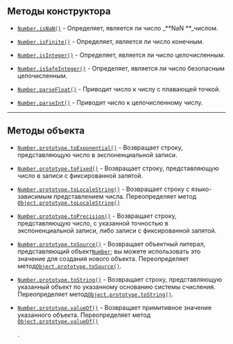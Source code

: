 ## Методы конструктора

* [`Number.isNaN()`](https://developer.mozilla.org/en-US/docs/Web/JavaScript/Reference/Global_Objects/Number/isNaN) - Определяет, является ли число _**NaN **_числом.

* [`Number.isFinite()`](https://developer.mozilla.org/en-US/docs/Web/JavaScript/Reference/Global_Objects/Number/isFinite) - Определяет, является ли число конечным.

* [`Number.isInteger()`](https://developer.mozilla.org/en-US/docs/Web/JavaScript/Reference/Global_Objects/Number/isInteger) - Определяет, является ли число целочисленным.

* [`Number.isSafeInteger()`](https://developer.mozilla.org/en-US/docs/Web/JavaScript/Reference/Global_Objects/Number/isSafeInteger) - Определяет, является ли число безопасным целочисленным.

* [`Number.parseFloat()`](https://developer.mozilla.org/en-US/docs/Web/JavaScript/Reference/Global_Objects/Number/parseFloat) - Приводит число к числу с плавающей точкой.

* [`Number.parseInt()`](https://developer.mozilla.org/en-US/docs/Web/JavaScript/Reference/Global_Objects/Number/parseInt) - Приводит число к целочисленному числу.

---

## Методы объекта

* [`Number.prototype.toExponential()`](https://developer.mozilla.org/en-US/docs/Web/JavaScript/Reference/Global_Objects/Number/toExponential) - Возвращает строку, представляющую число в экспоненциальной записи.

* [`Number.prototype.toFixed()`](https://developer.mozilla.org/en-US/docs/Web/JavaScript/Reference/Global_Objects/Number/toFixed) -  Возвращает строку, представляющую число в записи с фиксированной запятой.

* [`Number.prototype.toLocaleString()`](https://developer.mozilla.org/en-US/docs/Web/JavaScript/Reference/Global_Objects/Number/toLocaleString) - Возвращает строку с языко-зависимым представлением числа. Переопределяет метод [`Object.prototype.toLocaleString()`](https://developer.mozilla.org/ru/docs/Web/JavaScript/Reference/Global_Objects/Object/toLocaleString)

* [`Number.prototype.toPrecision()`](https://developer.mozilla.org/ru/docs/Web/JavaScript/Reference/Global_Objects/Number/toPrecision) - Возвращает строку, представляющую число, с указанной точностью в экспоненциальной записи, либо записи с фиксированной запятой.

* [`Number.prototype.toSource()`](https://developer.mozilla.org/ru/docs/Web/JavaScript/Reference/Global_Objects/Number/toSource) - Возвращает объектный литерал, представляющий объект[`Number`](https://developer.mozilla.org/ru/docs/Web/JavaScript/Reference/Global_Objects/Number); вы можете использовать это значение для создания нового объекта. Переопределяет метод[`Object.prototype.toSource()`](https://developer.mozilla.org/ru/docs/Web/JavaScript/Reference/Global_Objects/Object/toSource).

* [`Number.prototype.toString()`](https://developer.mozilla.org/ru/docs/Web/JavaScript/Reference/Global_Objects/Number/toString)  - Возвращает строку, представляющую указанный объект по указанному основанию системы счисления. Переопределяет метод[`Object.prototype.toString()`](https://developer.mozilla.org/ru/docs/Web/JavaScript/Reference/Global_Objects/Object/toString).

* [`Number.prototype.valueOf()`](https://developer.mozilla.org/ru/docs/Web/JavaScript/Reference/Global_Objects/Number/valueOf)  - Возвращает примитивное значение указанного объекта. Переопределяет метод [`Object.prototype.valueOf()`](https://developer.mozilla.org/ru/docs/Web/JavaScript/Reference/Global_Objects/Object/valueOf)

  .




